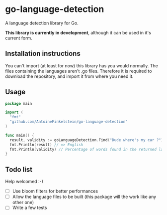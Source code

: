 go-language-detection
=====================

A language detection library for Go.

**This library is currently in development**, although it can be used in it's current form.

## Installation instructions
You can't import (at least for now) this library has you would normally. The files containing the languages aren't .go files. Therefore it is required to download the repository, and import it from where you need it.

## Usage

```go
package main

import (
  "fmt"
  "github.com/AntoineFinkelstein/go-language-detection"
)

func main() {
  result, validity := goLanguageDetection.Find("Dude where's my car ?")
  fmt.Println(result) // => English
  fmt.Println(validity) // Percentage of words found in the returned language
}
```

## Todo list

Help welcomed :-)

- [ ] Use bloom filters for better performances
- [ ] Allow the language files to be built (this package will the work like any other one)
- [ ] Write a few tests
